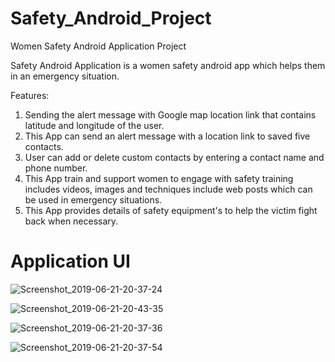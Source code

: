 # Safety_Android_Project
Women Safety Android Application Project

Safety Android Application is a women safety android app which helps them in an emergency situation.

Features:

1. Sending the alert message with Google map location link that contains latitude and longitude of the user.
2. This App can send an alert message with a location link to saved five contacts.
3. User can add or delete custom contacts by entering a contact name and phone number.
4. This App train and support women to engage with safety training includes videos, images and techniques include web posts which can be      used in emergency situations.
5. This App provides details of safety equipment's to help the victim fight back when necessary.

# Application UI

![Screenshot_2019-06-21-20-37-24](https://user-images.githubusercontent.com/47486836/59933225-a823bc00-9466-11e9-8318-c8d501e24746.png)

![Screenshot_2019-06-21-20-43-35](https://user-images.githubusercontent.com/47486836/59933327-e4efb300-9466-11e9-8786-f82b80755145.png)

![Screenshot_2019-06-21-20-37-36](https://user-images.githubusercontent.com/47486836/59933406-094b8f80-9467-11e9-9a4f-3da1d4a6e32e.png)

![Screenshot_2019-06-21-20-37-54](https://user-images.githubusercontent.com/47486836/59933408-09e42600-9467-11e9-8ad4-aeb9369c2ba8.png)
